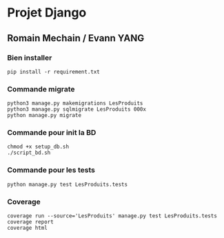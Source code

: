 # Projet Django

## Romain Mechain / Evann YANG


### Bien installer

    pip install -r requirement.txt

### Commande migrate

    python3 manage.py makemigrations LesProduits
    python3 manage.py sqlmigrate LesProduits 000x
    python manage.py migrate

### Commande pour init la BD

    chmod +x setup_db.sh
    ./script_bd.sh


### Commande pour les tests

    python manage.py test LesProduits.tests


### Coverage

    coverage run --source='LesProduits' manage.py test LesProduits.tests
    coverage report
    coverage html